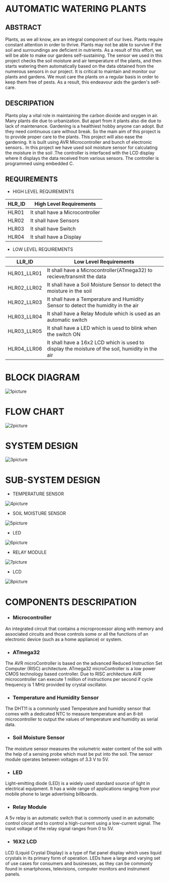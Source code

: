 # AUTOMATIC WATERING PLANTS

## ABSTRACT

Plants, as we all know, are an integral component of our lives. Plants require constant attention in order to thrive. Plants may not be able to survive if the soil and surroundings are deficient in nutrients. As a result of this effort, we will be able to make our gardens self-sustaining. The sensor we used in this project checks the soil moisture and air temperature of the plants, and then starts watering them automatically based on the data obtained from the numerous sensors in our project. It is critical to maintain and monitor our plants and gardens. We must care the plants on a regular basis in order to keep them free of pests. As a result, this endeavour aids the garden's self-care.

## DESCRIPATION

Plants play a vital role in maintaining the carbon dioxide and oxygen in air. Many plants die due to urbanization. But apart from it plants also die due to lack of maintenance. Gardening is a healthiest hobby anyone can adopt. But they need continuous care without break. So the main aim of this project is to provide proper care to the plants. This project will also ease the gardening. It is built using AVR Microcontroller and bunch of electronic sensors.. In this project we have used soil moisture sensor for calculating the moisture in the soil .The controller is interfaced with the LCD display where it displays the data received from various sensors. The controller is programmed using embedded C.

## REQUIREMENTS
 
- HIGH LEVEL REQUIREMENTS

<html>
<body>
<!--StartFragment-->

HLR_ID | High Level Requirements
-- | --
HLR01 | It shall have a Microcontroller
HLR02 | It shall have Sensors
HLR03 | It shall have Switch
HLR04 | It shall have a Display

<!--EndFragment-->
</body>
</html>

- LOW LEVEL REQUIREMENTS

<html>
<body>
<!--StartFragment-->

LLR_ID | Low Level Requirements
-- | --
HLR01_LLR01 | It shall have a Microcontroller(ATmega32) to recieve/transmit the data
HLR02_LLR02 | It shall have a Soil Moisture Sensor to detect the moisture in the soil
HLR02_LLR03 | It shall have a Temperature and Humidity Sensor to detect the humidity in the air
HLR03_LLR04 | It shall have a Relay Module which is used as an automatic switch
HLR03_LLR05 | It shall have a LED which is uesd to blink when the switch ON
HLR04_LLR06 | It shall have a 16x2 LCD which is used to display the moisture of the soil, humidity in the air

<!--EndFragment-->
</body>
</html>

# BLOCK DIAGRAM

![1picture](https://user-images.githubusercontent.com/82794905/164261170-da01159c-dbbd-4e26-ae3a-3ee275c3fe9b.jpg)

# FLOW CHART

![2picture](https://user-images.githubusercontent.com/82794905/164261167-f8cdaebc-40de-4411-a598-516c630eaaab.jpg)

# SYSTEM DESIGN

![3picture](https://user-images.githubusercontent.com/82794905/164261162-0a4a8530-b525-4942-b241-1512c6b44f06.jpg)

# SUB-SYSTEM DESIGN

- TEMPERATURE SENSOR

![4picture](https://user-images.githubusercontent.com/82794905/164261160-181adf81-956c-4cd2-96b3-c28a7452181d.jpg)


- SOIL MOISTURE SENSOR

![5picture](https://user-images.githubusercontent.com/82794905/164261157-eb849679-a0e1-4b2b-8737-2b543096a1b8.jpg)

- LED

![6picture](https://user-images.githubusercontent.com/82794905/164261156-171246c6-a64e-458a-a123-b587dd0afceb.jpg)


- RELAY MODULE

![7picture](https://user-images.githubusercontent.com/82794905/164261152-da9ea9ee-c67a-4e56-9696-4a83a7b32ce1.jpg)

- LCD

![8picture](https://user-images.githubusercontent.com/82794905/164261138-eb005a21-4518-4cb4-8ec4-5bbf686b04a6.jpeg)

# COMPONENTS DESCRIPATION

- ### Microcontroller
An integrated circuit that contains a microprocessor along with memory and associated circuits and those controls some or all the functions of an electronic device (such as a home appliance) or system.

- ### ATmega32
The AVR microController is based on the advanced Reduced Instruction Set Computer (RISC) architecture. ATmega32 microController is a low power CMOS technology based controller. Due to RISC architecture AVR microcontroller can execute 1 million of instructions per second if cycle frequency is 1 MHz provided by crystal oscillator.

- ### Temperature and Humidity Sensor
The DHT11 is a commonly used Temperature and humidity sensor that comes with a dedicated NTC to measure temperature and an 8-bit microcontroller to output the values of temperature and humidity as serial data.

- ### Soil Moisture Sensor
The moisture sensor measures the volumetric water content of the soil with the help of a sensing probe which must be put into the soil. The sensor module operates between voltages of 3.3 V to 5V.

- ### LED
Light-emitting diode (LED) is a widely used standard source of light in electrical equipment. It has a wide range of applications ranging from your mobile phone to large advertising billboards.

- ### Relay Module
A 5v relay is an automatic switch that is commonly used in an automatic control circuit and to control a high-current using a low-current signal. The input voltage of the relay signal ranges from 0 to 5V.

- ### 16X2 LCD
LCD (Liquid Crystal Display) is a type of flat panel display which uses liquid crystals in its primary form of operation. LEDs have a large and varying set of use cases for consumers and businesses, as they can be commonly found in smartphones, televisions, computer monitors and instrument panels.



